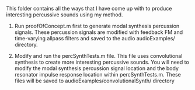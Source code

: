 This folder contains all the ways that I have come up with to produce interesting percussive sounds using my method.  

1. Run proofOfConcept.m first to generate modal synthesis percussion signals.  These percussion signals are modified with feedback FM and time-varying allpass filters and saved to the audio audioExamples/ directory.  

2. Modify and run the percSynthTests.m file. This file uses convolutional synthesis to create more interesting percussive sounds.  You will need to modify the modal synthesis percussion signal location and the body resonator impulse response location within percSynthTests.m.  These files will be saved to audioExamples/convolutionalSynth/ directory
